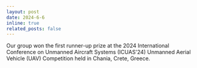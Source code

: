 ```yaml
---
layout: post
date: 2024-6-6
inline: true
related_posts: false
---
```

Our group won the first runner-up prize at the 2024 International Conference on Unmanned Aircraft Systems (ICUAS'24) Unmanned Aerial Vehicle (UAV) Competition held in Chania, Crete, Greece. 
